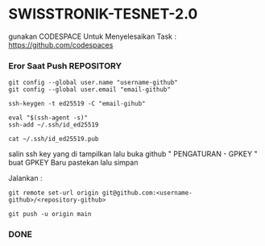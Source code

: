 # SWISSTRONIK-TESNET-2.0

gunakan CODESPACE Untuk Menyelesaikan Task : https://github.com/codespaces

### Eror Saat Push REPOSITORY 

```
git config --global user.name "username-github"
git config --global user.email "email-github"
```

```
ssh-keygen -t ed25519 -C "email-gihub"

```

```
eval "$(ssh-agent -s)"
ssh-add ~/.ssh/id_ed25519

```
```
cat ~/.ssh/id_ed25519.pub

```
salin ssh key yang di tampilkan lalu buka github " PENGATURAN - GPKEY " buat GPKEY Baru pastekan lalu simpan

Jalankan :

```
git remote set-url origin git@github.com:<username-github>/<repository-github>
```
```
git push -u origin main
```
### DONE
